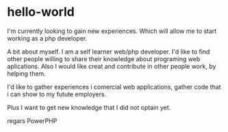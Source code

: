 # hello-world
I'm currently looking to gain new experiences. Which will allow me to start working as a php developer.

A bit about myself. I am a self learner web/php developer. I'd like to find other people willing to share their knowledge about programing web aplications.
Also I would like creat and contribute in other people work, by helping them.

I'd like to gather experiences i comercial web applications, gather code that i can show to my futute employers.

Plus I want to get new knowledge that I did not optain yet.

regars
PowerPHP
